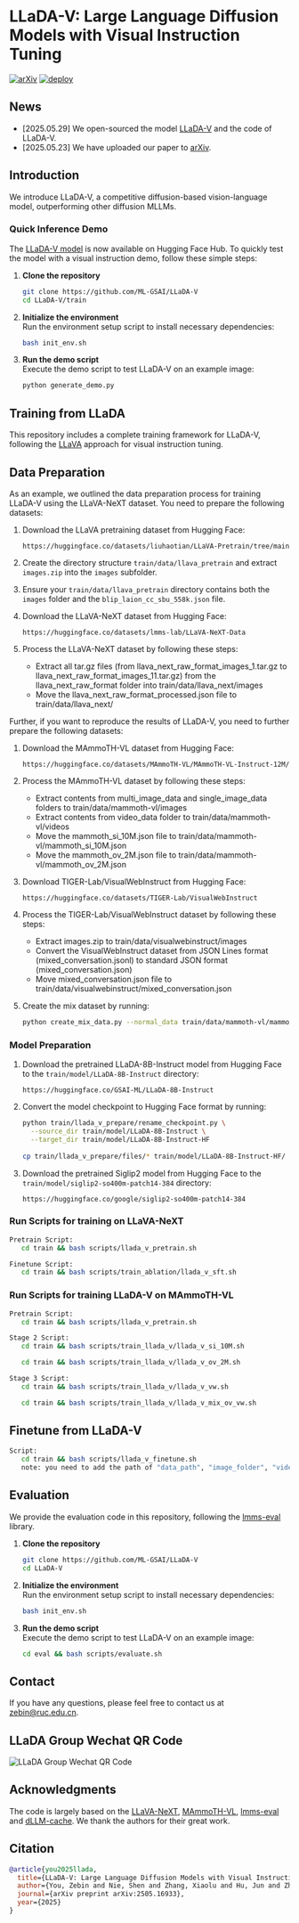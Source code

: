 # LLaDA-V: Large Language Diffusion Models with Visual Instruction Tuning
[![arXiv](https://img.shields.io/badge/Paper-arXiv-red.svg)](https://arxiv.org/abs/2505.16933)
[![deploy](https://img.shields.io/badge/Hugging%20Face-LLaDA_V-FFEB3B)](https://huggingface.co/GSAI-ML/LLaDA-V)


## News
- [2025.05.29] We open-sourced the model [LLaDA-V](https://huggingface.co/GSAI-ML/LLaDA-V) and the code of LLaDA-V.
- [2025.05.23] We have uploaded our paper to [arXiv](https://arxiv.org/abs/2505.16933).

  
## Introduction
 We introduce LLaDA-V, a competitive diffusion-based vision-language model, outperforming other diffusion MLLMs.


### Quick Inference Demo
The [LLaDA-V model](https://huggingface.co/GSAI-ML/LLaDA-V) is now available on Hugging Face Hub. To quickly test the model with a visual instruction demo, follow these simple steps:

1. **Clone the repository**  
   ```bash
   git clone https://github.com/ML-GSAI/LLaDA-V
   cd LLaDA-V/train
   ```
2. **Initialize the environment**  
   Run the environment setup script to install necessary dependencies:
   ```bash
   bash init_env.sh
   ```
3. **Run the demo script**  
   Execute the demo script to test LLaDA-V on an example image:
   ```bash
   python generate_demo.py
   ```

## Training from LLaDA
This repository includes a complete training framework for LLaDA-V, following the [LLaVA](https://github.com/haotian-liu/LLaVA) approach for visual instruction tuning. 

## Data Preparation
As an example, we outlined the data preparation process for training LLaDA-V using the LLaVA-NeXT dataset. You need to prepare the following datasets:

1. Download the LLaVA pretraining dataset from Hugging Face:
   ```
   https://huggingface.co/datasets/liuhaotian/LLaVA-Pretrain/tree/main
   ```

2. Create the directory structure `train/data/llava_pretrain` and extract `images.zip` into the `images` subfolder.

3. Ensure your `train/data/llava_pretrain` directory contains both the `images` folder and the `blip_laion_cc_sbu_558k.json` file.

4. Download the LLaVA-NeXT dataset from Hugging Face:
   ```
   https://huggingface.co/datasets/lmms-lab/LLaVA-NeXT-Data
   ```

5. Process the LLaVA-NeXT dataset by following these steps:
   - Extract all tar.gz files (from llava_next_raw_format_images_1.tar.gz to llava_next_raw_format_images_11.tar.gz) from the llava_next_raw_format folder into train/data/llava_next/images
   - Move the llava_next_raw_format_processed.json file to train/data/llava_next/

Further, if you want to reproduce the results of LLaDA-V, you need to further prepare the following datasets:
1. Download the MAmmoTH-VL dataset from Hugging Face:
   ```
   https://huggingface.co/datasets/MAmmoTH-VL/MAmmoTH-VL-Instruct-12M/
   ```
2. Process the MAmmoTH-VL dataset by following these steps:
   - Extract contents from multi_image_data and single_image_data folders to train/data/mammoth-vl/images
   - Extract contents from video_data folder to train/data/mammoth-vl/videos
   - Move the mammoth_si_10M.json file to train/data/mammoth-vl/mammoth_si_10M.json
   - Move the mammoth_ov_2M.json file to train/data/mammoth-vl/mammoth_ov_2M.json
   
3. Download TIGER-Lab/VisualWebInstruct from Hugging Face:
   ```
   https://huggingface.co/datasets/TIGER-Lab/VisualWebInstruct
   ```
4. Process the TIGER-Lab/VisualWebInstruct dataset by following these steps:
   - Extract images.zip to train/data/visualwebinstruct/images
   - Convert the VisualWebInstruct dataset from JSON Lines format (mixed_conversation.jsonl) to standard JSON format (mixed_conversation.json)
   - Move mixed_conversation.json file to train/data/visualwebinstruct/mixed_conversation.json
5. Create the mix dataset by running:
   ```bash
   python create_mix_data.py --normal_data train/data/mammoth-vl/mammoth_ov_2M.json --inference_data train/data/visualwebinstruct/mixed_conversation.json --output_path train/data/mix_ov_2M_vw_reasoning.json
   ```

### Model Preparation

1. Download the pretrained LLaDA-8B-Instruct model from Hugging Face to the `train/model/LLaDA-8B-Instruct` directory:
   ```
   https://huggingface.co/GSAI-ML/LLaDA-8B-Instruct
   ```

2. Convert the model checkpoint to Hugging Face format by running:
   ```bash
   python train/llada_v_prepare/rename_checkpoint.py \
     --source_dir train/model/LLaDA-8B-Instruct \
     --target_dir train/model/LLaDA-8B-Instruct-HF
    
   cp train/llada_v_prepare/files/* train/model/LLaDA-8B-Instruct-HF/
   ```

3. Download the pretrained Siglip2 model from Hugging Face to the `train/model/siglip2-so400m-patch14-384` directory:
   ```
   https://huggingface.co/google/siglip2-so400m-patch14-384
   ```

### Run Scripts for training on LLaVA-NeXT
```bash
Pretrain Script:
   cd train && bash scripts/llada_v_pretrain.sh

Finetune Script:
   cd train && bash scripts/train_ablation/llada_v_sft.sh
```

### Run Scripts for training LLaDA-V on MAmmoTH-VL
```bash
Pretrain Script:
   cd train && bash scripts/llada_v_pretrain.sh

Stage 2 Script:
   cd train && bash scripts/train_llada_v/llada_v_si_10M.sh

   cd train && bash scripts/train_llada_v/llada_v_ov_2M.sh

Stage 3 Script:
   cd train && bash scripts/train_llada_v/llada_v_vw.sh

   cd train && bash scripts/train_llada_v/llada_v_mix_ov_vw.sh
```

## Finetune from LLaDA-V
```bash
Script: 
   cd train && bash scripts/llada_v_finetune.sh
   note: you need to add the path of "data_path", "image_folder", "video_folder" in llada_v_finetune.sh.
```

## Evaluation
We provide the evaluation code in this repository, following the [lmms-eval](https://github.com/EvolvingLMMs-Lab/lmms-eval) library. 

1. **Clone the repository**  
   ```bash
   git clone https://github.com/ML-GSAI/LLaDA-V
   cd LLaDA-V
   ```
2. **Initialize the environment**  
   Run the environment setup script to install necessary dependencies:
   ```bash
   bash init_env.sh
   ```
3. **Run the demo script**  
   Execute the demo script to test LLaDA-V on an example image:
   ```bash
   cd eval && bash scripts/evaluate.sh
   ```

## Contact
If you have any questions, please feel free to contact us at zebin@ruc.edu.cn.

## LLaDA Group Wechat QR Code

![LLaDA Group Wechat QR Code](./vx.png)

## Acknowledgments
The code is largely based on the [LLaVA-NeXT](https://github.com/LLaVA-VL/LLaVA-NeXT), [MAmmoTH-VL](https://github.com/MAmmoTH-VL/MAmmoTH-VL), [lmms-eval](https://github.com/EvolvingLMMs-Lab/lmms-eval) and [dLLM-cache](https://github.com/maomaocun/dLLM-cache/tree/main). We thank the authors for their great work.

## Citation

```bibtex
@article{you2025llada,
  title={LLaDA-V: Large Language Diffusion Models with Visual Instruction Tuning},
  author={You, Zebin and Nie, Shen and Zhang, Xiaolu and Hu, Jun and Zhou, Jun and Lu, Zhiwu and Wen, Ji-Rong and Li, Chongxuan},
  journal={arXiv preprint arXiv:2505.16933},
  year={2025}
}
```


